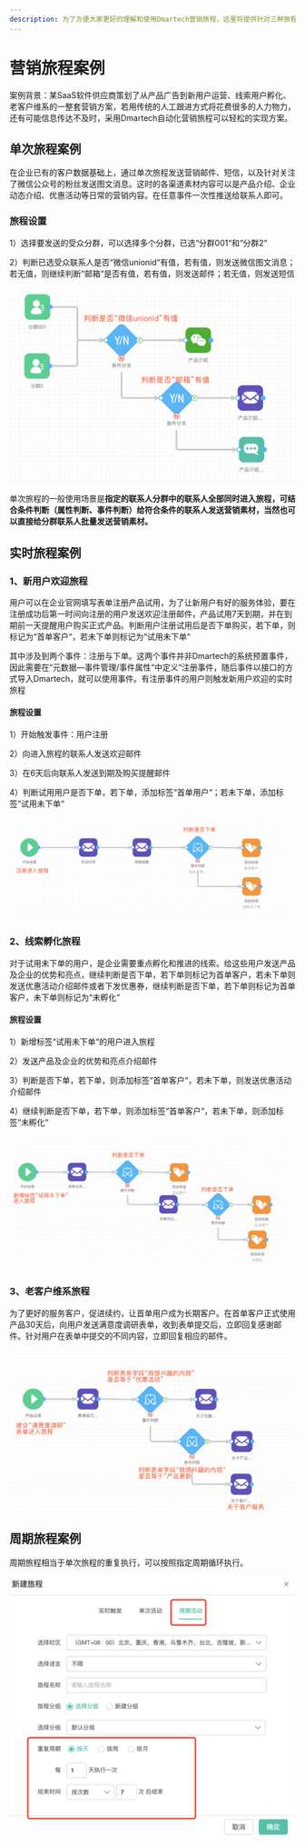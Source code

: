 ```yaml
---
description: 为了方便大家更好的理解和使用Dmartech营销旅程，这里将提供针对三种旅程类型分别提供一个案例，仅供参考。
---
```


# 营销旅程案例

案例背景：某SaaS软件供应商策划了从产品广告到新用户运营、线索用户孵化、老客户维系的一整套营销方案，若用传统的人工跟进方式将花费很多的人力物力，还有可能信息传达不及时，采用Dmartech自动化营销旅程可以轻松的实现方案。

## 单次旅程案例

在企业已有的客户数据基础上，通过单次旅程发送营销邮件、短信，以及针对关注了微信公众号的粉丝发送图文消息。这时的各渠道素材内容可以是产品介绍、企业动态介绍、优惠活动等日常的营销内容。在任意事件一次性推送给联系人即可。

### 旅程设置

1）选择要发送的受众分群，可以选择多个分群，已选“分群001“和“分群2“

2）判断已选受众联系人是否“微信unionid“有值，若有值，则发送微信图文消息；若无值，则继续判断“邮箱“是否有值，若有值，则发送邮件；若无值，则发送短信

![&#x5355;&#x6B21;&#x65C5;&#x7A0B;](../.gitbook/assets/image%20%28442%29.png)

单次旅程的一般使用场景是**指定的联系人分群中的联系人全部同时进入旅程，可结合条件判断（属性判断、事件判断）给符合条件的联系人发送营销素材，当然也可以直接给分群联系人批量发送营销素材。**

## 实时旅程案例

### 1、新用户欢迎旅程

用户可以在企业官网填写表单注册产品试用，为了让新用户有好的服务体验，要在注册成功后第一时间向注册的用户发送欢迎注册邮件，产品试用7天到期，并在到期前一天提醒用户购买正式产品。判断用户注册试用后是否下单购买，若下单，则标记为“首单客户“，若未下单则标记为“试用未下单“

其中涉及到两个事件：注册与下单。这两个事件并非Dmartech的系统预置事件，因此需要在“元数据—事件管理/事件属性“中定义“注册事件，随后事件以接口的方式导入Dmartech，就可以使用事件。有注册事件的用户则触发新用户欢迎的实时旅程

#### 旅程设置

1）开始触发事件：用户注册

2）向进入旅程的联系人发送欢迎邮件

3）在6天后向联系人发送到期及购买提醒邮件

4）判断试用用户是否下单，若下单，添加标签“首单用户“；若未下单，添加标签“试用未下单“

![](../.gitbook/assets/image%20%28213%29.png)

### 2、线索孵化旅程

对于试用未下单的用户，是企业需要重点孵化和推进的线索。给这些用户发送产品及企业的优势和亮点，继续判断是否下单，若下单则标记为首单客户，若未下单则发送优惠活动介绍邮件或者下发优惠券，继续判断是否下单，若下单则标记为首单客户，未下单则标记为“未孵化“

#### 旅程设置

1）新增标签“试用未下单“的用户进入旅程

2）发送产品及企业的优势和亮点介绍邮件

3）判断是否下单，若下单，则添加标签“首单客户“，若未下单，则发送优惠活动介绍邮件

4）继续判断是否下单，若下单，则添加标签“首单客户“，若未下单，则添加标签“未孵化“

![&#x7EBF;&#x7D22;&#x5B75;&#x5316;](../.gitbook/assets/image%20%28169%29.png)

### 3、老客户维系旅程

为了更好的服务客户，促进续约，让首单用户成为长期客户。在首单客户正式使用产品30天后，向用户发送满意度调研表单，收到表单提交后，立即回复感谢邮件。针对用户在表单中提交的不同内容，立即回复相应的邮件。

![&#x8001;&#x5BA2;&#x6237;&#x7EF4;&#x7CFB;&#x65C5;&#x7A0B;](../.gitbook/assets/image%20%28433%29.png)

## 周期旅程案例

周期旅程相当于单次旅程的重复执行，可以按照指定周期循环执行。

![](../.gitbook/assets/image%20%28404%29.png)



